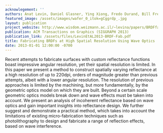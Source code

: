 ```yaml
---
acknowlegement: ''
authors: Anat Levin, Daniel Glasner, Ying Xiong, Fredo Durand, Bill Freeman, Wojciech Matusik, and Todd Zickler
featured_image: /assets/images/wafer_0_itok=gCggrdp_.jpg
layout: publication
project_website: http://www.wisdom.weizmann.ac.il/~levina/papers/BRDFfab/
publication: ACM Transactions on Graphics (SIGGRAPH 2013)
publication_link: /assets/files/LevinEtAL2013-BRDF-Fab.pdf
title: Fabricating BRDFs at High Spatial Resolution Using Wave Optics
date: 2013-01-01 12:00:00 -0700
---
```


Recent attempts to fabricate surfaces with custom reflectance functions boast impressive angular resolution, yet their spatial resolution is limited. In this paper we present a method to construct spatially varying reflectance at a high resolution of up to 220dpi, orders of magnitude greater than previous attempts, albeit with a lower angular resolution. The resolution of previous approaches is limited by the machining, but more fundamentally, by the geometric optics model on which they are built. Beyond a certain scale geometric optics models break down and wave effects must be taken into account. We present an analysis of incoherent reflectance based on wave optics and gain important insights into reflectance design. We further suggest and demonstrate a practical method, which takes into account the limitations of existing micro-fabrication techniques such as photolithography to design and fabricate a range of reflection effects, based on wave interference.
